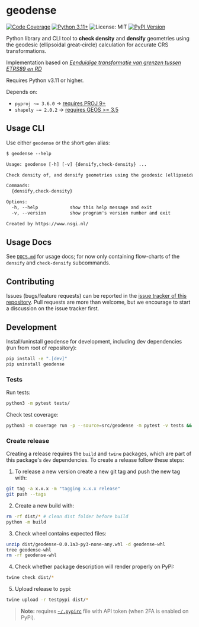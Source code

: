 # geodense

[![Code Coverage](https://img.shields.io/endpoint?url=https%3A%2F%2Fgeodetischeinfrastructuur.github.io%2Fgeodense%2Fbadge.json&style=flat-square&logo=pytest&logoColor=white)](https://geodetischeinfrastructuur.github.io/geodense/) [![Python 3.11+](https://img.shields.io/badge/python-3.11+-teal.svg?style=flat-square)](https://www.python.org/downloads/release/python-3116/) ![License: MIT](https://img.shields.io/badge/license-MIT-blue.svg?style=flat-square) [![PyPI Version](https://img.shields.io/pypi/v/geodense.svg?style=flat-square)](https://pypi.python.org/pypi/geodense)

Python library and CLI tool to **check density** and **densify** geometries using the geodesic (ellipsoidal great-circle) calculation for accurate CRS transformations.

Implementation based on [*Eenduidige transformatie van grenzen tussen ETRS89 en RD*](https://gnss-data.kadaster.nl/misc/docs/langelijnenadvies.pdf)

Requires Python v3.11 or higher.

Depends on: 

- `pyproj ~= 3.6.0` -> [requires PROJ 9+](https://pyproj4.github.io/pyproj/stable/installation.html#installing-from-source)
- `shapely ~= 2.0.2` -> [requires GEOS >= 3.5](https://shapely.readthedocs.io/en/stable/index.html#requirements)

## Usage CLI

Use either `geodense` or the short `gden` alias:

```txt
$ geodense --help

Usage: geodense [-h] [-v] {densify,check-density} ...

Check density of, and densify geometries using the geodesic (ellipsoidal great-circle) calculation for accurate CRS transformations

Commands:
  {densify,check-density}

Options:
  -h, --help            show this help message and exit
  -v, --version         show program's version number and exit

Created by https://www.nsgi.nl/
```

## Usage Docs

See [`DOCS.md`](https://github.com/GeodetischeInfrastructuur/geodense/blob/main/DOCS.md) for usage docs; for now only containing flow-charts of the `densify` and `check-densify` subcommands.

## Contributing

Issues (bugs/feature requests) can be reported in the [issue tracker of this repository](https://github.com/GeodetischeInfrastructuur/geodense/issues). Pull requests are more than welcome, but we encourage to start a discussion on the issue tracker first.

## Development

Install/uninstall geodense for development, including dev dependencies (run from root of repository):

```sh
pip install -e ".[dev]"
pip uninstall geodense
```

### Tests

Run tests:

```sh
python3 -m pytest tests/
```

Check test coverage:

```sh
python3 -m coverage run -p --source=src/geodense -m pytest -v tests && python3 -m coverage report
```


### Create release

Creating a release requires the `build` and `twine` packages, which are part of this package's `dev` dependencies. To create a release follow these steps:


1. To release a new version create a new git tag and push the new tag with:

```sh
git tag -a x.x.x -m "tagging x.x.x release"
git push --tags
```

2. Create a new build with:

```sh
rm -rf dist/* # clean dist folder before build
python -m build
```

3. Check wheel contains expected files:

```sh
unzip dist/geodense-0.0.1a3-py3-none-any.whl -d geodense-whl
tree geodense-whl
rm -rf geodense-whl
```

4. Check whether package description will render properly on PyPI:

```sh
twine check dist/*
```

5. Upload release to pypi:

```sh
twine upload -r testpypi dist/*
```

> **Note:** requires [`~/.pypirc`](https://packaging.python.org/en/latest/specifications/pypirc/) file with API token (when 2FA is enabled on PyPi).
